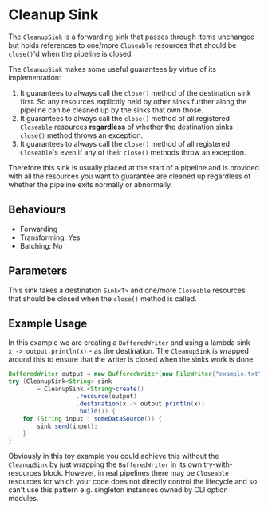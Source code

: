 # Cleanup Sink

The `CleanupSink` is a forwarding sink that passes through items unchanged but holds references to one/more `Closeable`
resources that should be `close()`'d when the pipeline is closed.

The `CleanupSink` makes some useful guarantees by virtue of its implementation:

1. It guarantees to always call the `close()` method of the destination sink first.  So any resources explicitly held by
   other sinks further along the pipeline can be cleaned up by the sinks that own those.
2. It guarantees to always call the `close()` method of all registered `Closeable` resources **regardless** of whether
   the destination sinks `close()` method throws an exception.
3. It guarantees to always call the `close()` method of all registered `Closeable`'s even if any of their `close()`
   methods throw an exception.

Therefore this sink is usually placed at the start of a pipeline and is provided with all the resources you want to
guarantee are cleaned up regardless of whether the pipeline exits normally or abnormally.

## Behaviours

- Forwarding
- Transforming: Yes
- Batching: No

## Parameters

This sink takes a destination `Sink<T>` and one/more `Closeable` resources that should be closed when the `close()`
method is called.

## Example Usage

In this example we are creating a `BufferedWriter` and using a lambda sink - `x -> output.println(x)` - as the
destination.  The `CleanupSink` is wrapped around this to ensure that the writer is closed when the sinks work is done.

```java
BufferedWriter output = new BufferedWriter(new FileWriter("example.txt"));
try (CleanupSink<String> sink 
        = CleanupSink.<String>create()
                   .resource(output)
                   .destination(x -> output.println(x))
                   .build()) {
    for (String input : someDataSource()) {
        sink.send(input);
    }
}
```

Obviously in this toy example you could achieve this without the `CleanupSink` by just wrapping the `BufferedWriter` in
its own try-with-resources block.  However, in real pipelines there may be `Closeable` resources for which your code
does not directly control the lifecycle and so can't use this pattern e.g. singleton instances owned by CLI option
modules.
